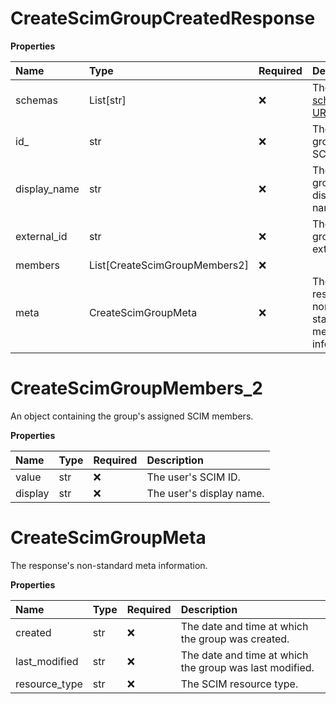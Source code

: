 # CreateScimGroupCreatedResponse

**Properties**

| Name         | Type                          | Required | Description                                                              |
| :----------- | :---------------------------- | :------- | :----------------------------------------------------------------------- |
| schemas      | List[str]                     | ❌       | The [SCIM schema URI](https://www.iana.org/assignments/scim/scim.xhtml). |
| id\_         | str                           | ❌       | The group's SCIM ID.                                                     |
| display_name | str                           | ❌       | The group's display name.                                                |
| external_id  | str                           | ❌       | The group's external ID.                                                 |
| members      | List[CreateScimGroupMembers2] | ❌       |                                                                          |
| meta         | CreateScimGroupMeta           | ❌       | The response's non-standard meta information.                            |

# CreateScimGroupMembers_2

An object containing the group's assigned SCIM members.

**Properties**

| Name    | Type | Required | Description              |
| :------ | :--- | :------- | :----------------------- |
| value   | str  | ❌       | The user's SCIM ID.      |
| display | str  | ❌       | The user's display name. |

# CreateScimGroupMeta

The response's non-standard meta information.

**Properties**

| Name          | Type | Required | Description                                             |
| :------------ | :--- | :------- | :------------------------------------------------------ |
| created       | str  | ❌       | The date and time at which the group was created.       |
| last_modified | str  | ❌       | The date and time at which the group was last modified. |
| resource_type | str  | ❌       | The SCIM resource type.                                 |

<!-- This file was generated by liblab | https://liblab.com/ -->
